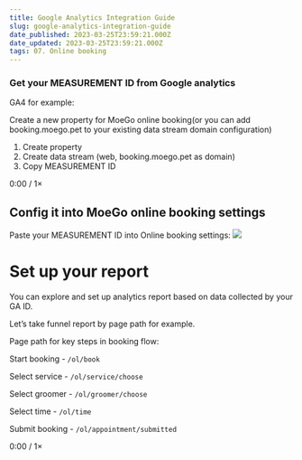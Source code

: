 ```yaml
---
title: Google Analytics Integration Guide
slug: google-analytics-integration-guide
date_published: 2023-03-25T23:59:21.000Z
date_updated: 2023-03-25T23:59:21.000Z
tags: 07. Online booking
---
```


### Get your MEASUREMENT ID from Google analytics

GA4 for example:

Create a new property for MoeGo online booking(or you can add booking.moego.pet to your existing data stream domain configuration)

1. Create property
2. Create data stream (web, booking.moego.pet as domain)
3. Copy MEASUREMENT ID

0:00
/
1&#215;

## Config it into MoeGo online booking settings

Paste your MEASUREMENT ID into Online booking settings:
![](__GHOST_URL__/content/images/2023/03/fe3d9137-b2bf-4efe-a9de-8e371785dc27.png)
# Set up your report

You can explore and set up analytics report based on data collected by your GA ID.

Let’s take funnel report by page path for example.

Page path for key steps in booking flow:

Start booking - `/ol/book`

Select service - `/ol/service/choose`

Select groomer - `/ol/groomer/choose`

Select time - `/ol/time`

Submit booking - `/ol/appointment/submitted`

0:00
/
1&#215;
